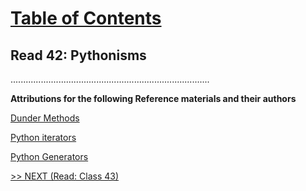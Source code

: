 # [Table of Contents](https://wondwosentsige.github.io/code-401-reading-notes/Home)

## Read 42: Pythonisms



...............................................................................

__Attributions for the following Reference materials and their authors__

[Dunder Methods](https://dbader.org/blog/python-dunder-methods)

[Python iterators](https://dbader.org/blog/python-iterators)

[Python Generators](https://dbader.org/blog/python-generators)

[>> NEXT (Read: Class 43)](https://wondwosentsige.github.io/code-401-reading-note/class-43)